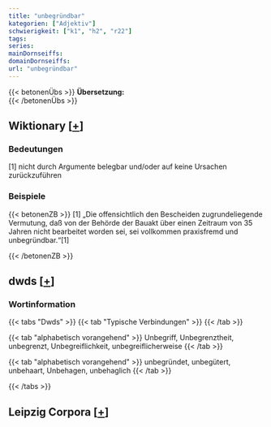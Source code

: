 ```yaml
---
title: "unbegründbar"
kategorien: ["Adjektiv"]
schwierigkeit: ["k1", "h2", "r22"]
tags:
series:
mainDornseiffs:
domainDornseiffs:
url: "unbegründbar"
---
```


{{< betonenÜbs >}}
**Übersetzung:**  
{{< /betonenÜbs >}}

## Wiktionary [[+](https://de.wiktionary.org/wiki/unbegründbar)]

### Bedeutungen
[1] nicht durch Argumente belegbar und/oder auf keine Ursachen zurückzuführen  

### Beispiele
{{< betonenZB >}}
[1] „Die offensichtlich den Bescheiden zugrundeliegende Vermutung, daß von der Behörde der Bauakt über einen Zeitraum von 35 Jahren nicht bearbeitet worden sei, sei vollkommen praxisfremd und unbegründbar.“[1]  

{{< /betonenZB >}}


## dwds [[+](https://www.dwds.de/wb/unbegründbar)]

### Wortinformation
{{< tabs "Dwds" >}}
{{< tab "Typische Verbindungen" >}}
{{< /tab >}}

{{< tab "alphabetisch vorangehend" >}}
Unbegriff, Unbegrenztheit, unbegrenzt, Unbegreiflichkeit, unbegreiflicherweise
{{< /tab >}}

{{< tab "alphabetisch vorangehend" >}}
unbegründet, unbegütert, unbehaart, Unbehagen, unbehaglich
{{< /tab >}}

{{< /tabs >}}

## Leipzig Corpora [[+](https://corpora.uni-leipzig.de/en/res?word=unbegründbar&corpusId=deu_newscrawl-public_2018)]

